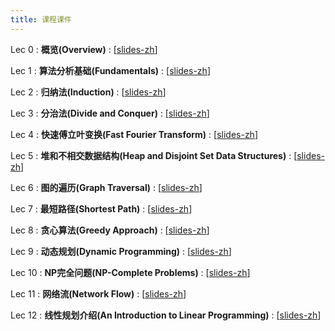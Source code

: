 ```yaml
---
title: 课程课件
---
```


Lec 0
: **概览(Overview)**
  :  \[[slides-zh](https://basics.sjtu.edu.cn/~yangqizhe/pdf/algo2024w/slides/AlgoLec0-handout.pdf)\]



Lec 1
: **算法分析基础(Fundamentals)**
  :  \[[slides-zh](https://basics.sjtu.edu.cn/~yangqizhe/pdf/algo2024w/slides/AlgoLec1-handout.pdf)\]

Lec 2
: **归纳法(Induction)**
  :  \[[slides-zh](https://basics.sjtu.edu.cn/~yangqizhe/pdf/algo2024w/slides/AlgoLec2-handout.pdf)\]

Lec 3
: **分治法(Divide and Conquer)**
  :  \[[slides-zh](https://basics.sjtu.edu.cn/~yangqizhe/pdf/algo2024w/slides/AlgoLec3-handout.pdf)\]

Lec 4
: **快速傅立叶变换(Fast Fourier Transform)**
  :  \[[slides-zh](https://basics.sjtu.edu.cn/~yangqizhe/pdf/algo2024w/slides/AlgoLec4-handout.pdf)\]

Lec 5
: **堆和不相交数据结构(Heap and Disjoint Set Data Structures)**
  :  \[[slides-zh](https://basics.sjtu.edu.cn/~yangqizhe/pdf/algo2024w/slides/AlgoLec5-handout.pdf)\]

Lec 6
: **图的遍历(Graph Traversal)**
  :  \[[slides-zh](https://basics.sjtu.edu.cn/~yangqizhe/pdf/algo2024w/slides/AlgoLec6-handout.pdf)\]

Lec 7
: **最短路径(Shortest Path)**
  :  \[[slides-zh](https://basics.sjtu.edu.cn/~yangqizhe/pdf/algo2024w/slides/AlgoLec7-handout.pdf)\]

Lec 8
: **贪心算法(Greedy Approach)**
  :  \[[slides-zh](https://basics.sjtu.edu.cn/~yangqizhe/pdf/algo2024w/slides/AlgoLec8-handout.pdf)\]

Lec 9
: **动态规划(Dynamic Programming)**
  :  \[[slides-zh](https://basics.sjtu.edu.cn/~yangqizhe/pdf/algo2024w/slides/AlgoLec9-handout.pdf)\]

Lec 10
: **NP完全问题(NP-Complete Problems)**
  :  \[[slides-zh](https://basics.sjtu.edu.cn/~yangqizhe/pdf/algo2024w/slides/AlgoLec10-handout.pdf)\]

Lec 11
: **网络流(Network Flow)**
  :  \[[slides-zh](https://basics.sjtu.edu.cn/~yangqizhe/pdf/algo2024w/slides/AlgoLec11-handout.pdf)\]

Lec 12
: **线性规划介绍(An Introduction to Linear Programming)**
  :  \[[slides-zh](https://basics.sjtu.edu.cn/~yangqizhe/pdf/algo2024w/slides/AlgoLec12-handout.pdf)\]


